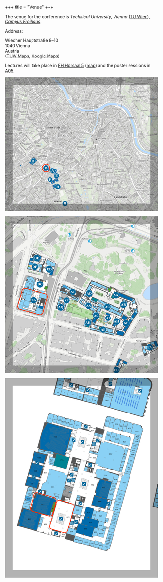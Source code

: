 +++
title = "Venue"
+++

The venue for the conference is _Technical University, Vienna_ ([TU
Wien](https://www.tuwien.at)), _[Campus
Freihaus](https://www.tuwien.at/tu-wien/campus/tu-univercity/standorte/freihaus)_.

Address:

Wiedner Hauptstraße 8–10<br/>
1040 Vienna<br/>
Austria<br/>
([TUW Maps](https://tuw-maps.tuwien.ac.at/?q=DA),
[Google Maps](https://www.google.com/maps/place/Technische+Universit%C3%A4t+Wien+Freihaus/@48.1991942,16.3653521,17z/data=!3m1!4b1!4m5!3m4!1s0x476d0783720e5715:0x7b740a3a07292ebc!8m2!3d48.1991942!4d16.3675408))

Lectures will take place in [FH Hörsaal
5](https://raumkatalog.tiss.tuwien.ac.at/room/17170)
([map](https://tuw-maps.tuwien.ac.at/?q=DA02G15)) and the poster
sessions in [A05](https://tuw-maps.tuwien.ac.at/?q=DA02A05).

[![](/maps/city-level.png)](https://tuw-maps.tuwien.ac.at/?centerx=1823448.8011115745&centery=6140904.299310439&zlevel=14.779830932617186&floor=0)

[![](/maps/exterior.png)](https://tuw-maps.tuwien.ac.at/?centerx=1822052.767830225&centery=6140058.255297325&zlevel=17.33115804036458&floor=0)

[![](/maps/interior.png)](https://tuw-maps.tuwien.ac.at/?centerx=1821982.1892114487&centery=6140001.826285793&zlevel=19.705000000000002&floor=2)
